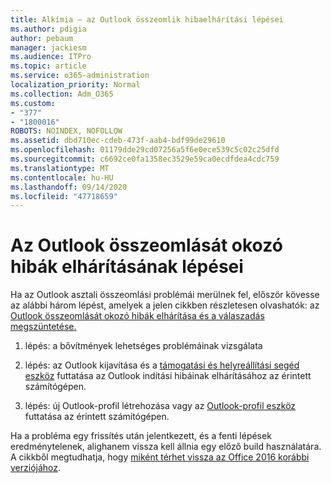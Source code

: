 ```yaml
---
title: Alkímia – az Outlook összeomlik hibaelhárítási lépései
ms.author: pdigia
author: pebaum
manager: jackiesm
ms.audience: ITPro
ms.topic: article
ms.service: o365-administration
localization_priority: Normal
ms.collection: Adm_O365
ms.custom:
- "377"
- "1800016"
ROBOTS: NOINDEX, NOFOLLOW
ms.assetid: dbd710ec-cdeb-473f-aab4-bdf99de29610
ms.openlocfilehash: 01179dde29cd07256a5f6e0ece539c5c02c25dfd
ms.sourcegitcommit: c6692ce0fa1358ec3529e59ca0ecdfdea4cdc759
ms.translationtype: MT
ms.contentlocale: hu-HU
ms.lasthandoff: 09/14/2020
ms.locfileid: "47718659"
---
```

# <a name="outlook-crash-troubleshooting-steps"></a>Az Outlook összeomlását okozó hibák elhárításának lépései

Ha az Outlook asztali összeomlási problémái merülnek fel, először kövesse az alábbi három lépést, amelyek a jelen cikkben részletesen olvashatók: az [Outlook összeomlását okozó hibák elhárítása és a válaszadás megszüntetése.](https://docs.microsoft.com/exchange/troubleshoot/outlook-crashes/crash-issues)
  
1. lépés: a bővítmények lehetséges problémáinak vizsgálata
  
2. lépés: az Outlook kijavítása és a [támogatási és helyreállítási segéd eszköz](https://aka.ms/SaRA-OutlookWontStart) futtatása az Outlook indítási hibáinak elhárításához az érintett számítógépen.
  
3. lépés: új Outlook-profil létrehozása vagy az [Outlook-profil eszköz](https://aka.ms/SaRA-OutlookSetupProfile) futtatása az érintett számítógépen.
  
Ha a probléma egy frissítés után jelentkezett, és a fenti lépések eredménytelenek, alighanem vissza kell állnia egy előző build használatára. A cikkből megtudhatja, hogy [miként térhet vissza az Office 2016 korábbi verziójához](https://support.microsoft.com/help/2770432).
  
